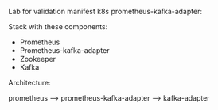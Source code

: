 Lab for validation manifest k8s prometheus-kafka-adapter:

Stack with these components:

- Prometheus
- Prometheus-kafka-adapter
- Zookeeper
- Kafka


Architecture:

prometheus --> prometheus-kafka-adapter --> kafka-adapter

